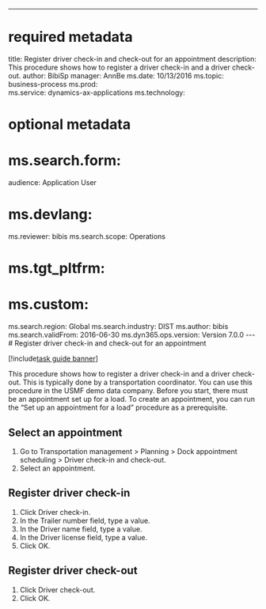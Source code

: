 --- 
# required metadata 
 
title: Register driver check-in and check-out for an appointment
description: This procedure shows how to register a driver check-in and a driver check-out. 
author: BibiSp
manager: AnnBe 
ms.date: 10/13/2016
ms.topic: business-process 
ms.prod:  
ms.service: dynamics-ax-applications 
ms.technology:  
 
# optional metadata 
 
# ms.search.form:   
audience: Application User 
# ms.devlang:  
ms.reviewer: bibis
ms.search.scope: Operations 
# ms.tgt_pltfrm:  
# ms.custom:  
ms.search.region: Global
ms.search.industry: DIST
ms.author: bibis
ms.search.validFrom: 2016-06-30 
ms.dyn365.ops.version: Version 7.0.0 
---# Register driver check-in and check-out for an appointment

[!include[task guide banner](../../includes/task-guide-banner.md)]

This procedure shows how to register a driver check-in and a driver check-out. This is typically done by a transportation coordinator. You can use this procedure in the USMF demo data company. Before you start, there must be an appointment set up for a load. To create an appointment, you can run the “Set up an appointment for a load” procedure as a prerequisite.


## Select an appointment
1. Go to Transportation management > Planning > Dock appointment scheduling > Driver check-in and check-out.
2. Select an appointment.

## Register driver check-in
1. Click Driver check-in.
2. In the Trailer number field, type a value.
3. In the Driver name field, type a value.
4. In the Driver license field, type a value.
5. Click OK.

## Register driver check-out
1. Click Driver check-out.
2. Click OK.

